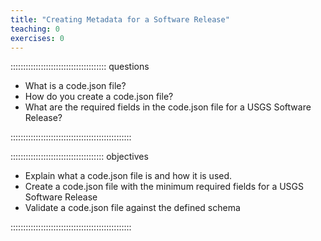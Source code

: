 ```yaml
---
title: "Creating Metadata for a Software Release"
teaching: 0
exercises: 0
---
```


:::::::::::::::::::::::::::::::::::::: questions 

- What is a code.json file?
- How do you create a code.json file?
- What are the required fields in the code.json file for a USGS Software Release?

::::::::::::::::::::::::::::::::::::::::::::::::

::::::::::::::::::::::::::::::::::::: objectives

- Explain what a code.json file is and how it is used.
- Create a code.json file with the minimum required fields for a USGS Software Release
- Validate a code.json file against the defined schema

::::::::::::::::::::::::::::::::::::::::::::::::

